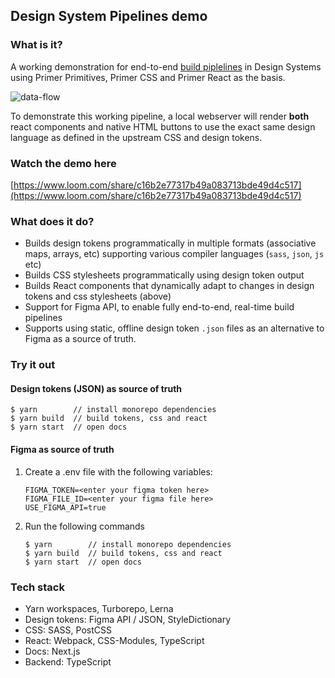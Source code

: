 ## Design System Pipelines demo

### What is it?

A working demonstration for end-to-end [build piplelines](<https://en.wikipedia.org/wiki/Pipeline_(software)>) in Design Systems using Primer Primitives, Primer CSS and Primer React as the basis.

![data-flow](https://user-images.githubusercontent.com/13340707/149162687-81018cca-98dd-4fa2-9f87-f9884ffb7122.png)

To demonstrate this working pipeline, a local webserver will render **both** react components and native HTML buttons to use the exact same design language as defined in the upstream CSS and design tokens.

### Watch the demo here

[https://www.loom.com/share/c16b2e77317b49a083713bde49d4c517](https://www.loom.com/share/c16b2e77317b49a083713bde49d4c517)

### What does it do?

- Builds design tokens programmatically in multiple formats (associative maps, arrays, etc) supporting various compiler languages (`sass`, `json`, `js` etc)
- Builds CSS stylesheets programmatically using design token output
- Builds React components that dynamically adapt to changes in design tokens and css stylesheets (above)
- Support for Figma API, to enable fully end-to-end, real-time build pipelines
- Supports using static, offline design token `.json` files as an alternative to Figma as a source of truth.

### Try it out

#### Design tokens (JSON) as source of truth

```
$ yarn        // install monorepo dependencies
$ yarn build  // build tokens, css and react
$ yarn start  // open docs
```

#### Figma as source of truth

1. Create a .env file with the following variables:

   ```
   FIGMA_TOKEN=<enter your figma token here>
   FIGMA_FILE_ID=<enter your figma file here>
   USE_FIGMA_API=true
   ```

2. Run the following commands
   ```
   $ yarn        // install monorepo dependencies
   $ yarn build  // build tokens, css and react
   $ yarn start  // open docs
   ```

### Tech stack

- Yarn workspaces, Turborepo, Lerna
- Design tokens: Figma API / JSON, StyleDictionary
- CSS: SASS, PostCSS
- React: Webpack, CSS-Modules, TypeScript
- Docs: Next.js
- Backend: TypeScript
